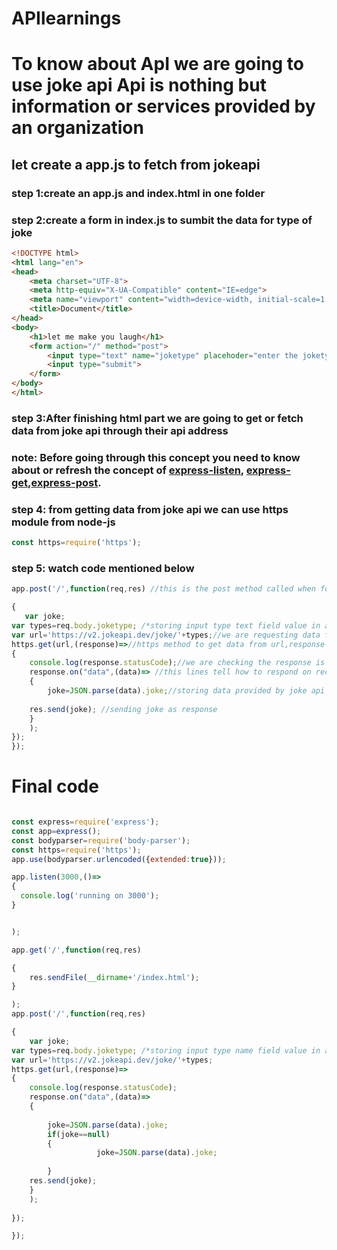 # APIlearnings 


# To know about ApI we are going to use joke api Api is nothing but information or services provided by an organization

## let create a app.js to fetch from jokeapi

### step 1:create an app.js and index.html in one folder

### step 2:create a form in index.js to sumbit the data for type of joke

``` html
<!DOCTYPE html>
<html lang="en">
<head>
    <meta charset="UTF-8">
    <meta http-equiv="X-UA-Compatible" content="IE=edge">
    <meta name="viewport" content="width=device-width, initial-scale=1.0">
    <title>Document</title>
</head>
<body>
    <h1>let me make you laugh</h1>
    <form action="/" method="post">
        <input type="text" name="joketype" placehoder="enter the joketype">
        <input type="submit">
    </form>
</body>
</html>

```

### step 3:After finishing html part we are going to get or fetch data from joke api through their api address

### note:  Before going through this concept you need to know about or refresh the concept of [express-listen](https://github.com/strongbasement/mylearnings-nodejs-express/blob/main/running%20server%20using%20express/express-listen.md), [express-get](https://github.com/strongbasement/mylearnings-nodejs-express/blob/main/running%20server%20using%20express/express-get.md),[express-post](https://github.com/strongbasement/mylearnings-nodejs-express/blob/main/running%20server%20using%20express/express-post.md).

### step 4: from getting data from joke api we can use https module from node-js


``` js
const https=require('https');
```

### step 5: watch code mentioned below 

``` js
app.post('/',function(req,res) //this is the post method called when form submit is clicked req is parameter to request anything,by res we can response to users

{
   var joke;  
var types=req.body.joketype; /*storing input type text field value in a variable called types . req is request to body ie form.html;body is bodyparser function;joketype is input type name mentioned while in form creation */ 
var url='https://v2.jokeapi.dev/joke/'+types;//we are requesting data from this url 
https.get(url,(response)=>//https method to get data from url,response is function parameter to detect the response status
{
    console.log(response.statusCode);//we are checking the response is ok if it gives 200 its ok which means content delivered successfully
    response.on("data",(data)=> //this lines tell how to respond on reciving data from jokeapi
    {
        joke=JSON.parse(data).joke;//storing data provided by joke api inside global variable joke;json.parse convert json data into normal text,json.stringify is opposite of it
        
    res.send(joke); //sending joke as response
    }
    );
});
});
```

# Final code

``` js

const express=require('express');
const app=express();
const bodyparser=require('body-parser');
const https=require('https');
app.use(bodyparser.urlencoded({extended:true}));

app.listen(3000,()=>
{
  console.log('running on 3000');  
}


);

app.get('/',function(req,res)

{
    res.sendFile(__dirname+'/index.html');
}

);
app.post('/',function(req,res)

{
    var joke;  
var types=req.body.joketype; /*storing input type name field value in a variable called. req is request to body ie form.html;body is bodyparser function;name1 is input type name mentioned while in form creation */ 
var url='https://v2.jokeapi.dev/joke/'+types;
https.get(url,(response)=>
{
    console.log(response.statusCode);
    response.on("data",(data)=>
    {
        
        joke=JSON.parse(data).joke;
        if(joke==null)
        {
                   joke=JSON.parse(data).joke;
 
        }
    res.send(joke);
    }
    );
    
});

});

```
